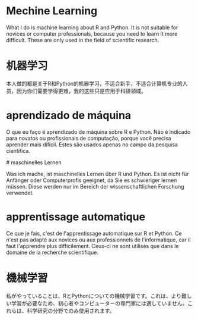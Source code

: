 # Mechine Learning
<p>What I do is machine learning about R and Python. It is not suitable for novices or computer professionals, because you need to learn it more difficult. These are only used in the field of scientific research.</p>

# 机器学习
<p>本人做的都是关于R和Python的机器学习，不适合新手，不适合计算机专业的人员，因为你们需要学得更难，我的这些只是应用于科研领域。</p>

# aprendizado de máquina
<p>O que eu faço é aprendizado de máquina sobre R e Python. Não é indicado para novatos ou profissionais de computação, porque você precisa aprender mais difícil. Estes são usados ​​apenas no campo da pesquisa científica.</p>
# maschinelles Lernen

<p>Was ich mache, ist maschinelles Lernen über R und Python. Es ist nicht für Anfänger oder Computerprofis geeignet, da Sie es schwieriger lernen müssen. Diese werden nur im Bereich der wissenschaftlichen Forschung verwendet.</p>

# apprentissage automatique
<p>Ce que je fais, c'est de l'apprentissage automatique sur R et Python. Ce n'est pas adapté aux novices ou aux professionnels de l'informatique, car il faut l'apprendre plus difficilement. Ceux-ci ne sont utilisés que dans le domaine de la recherche scientifique.</p>

# 機械学習
<p>私がやっていることは、RとPythonについての機械学習です。これは、より難しい学習が必要なため、初心者やコンピューターの専門家には適していません。これらは、科学研究の分野でのみ使用されます。</p>
